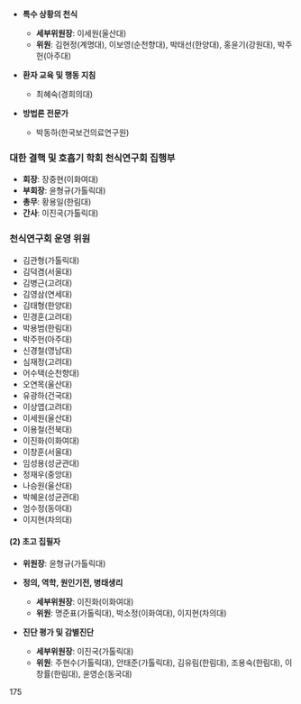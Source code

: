 *   **특수 상황의 천식**
    *   **세부위원장**: 이세원(울산대)
    *   **위원**: 김현정(계명대), 이보영(순천향대), 박태선(한양대), 홍윤기(강원대), 박주헌(아주대)

*   **환자 교육 및 행동 지침**
    *   최혜숙(경희의대)

*   **방법론 전문가**
    *   박동하(한국보건의료연구원)

### 대한 결핵 및 호흡기 학회 천식연구회 집행부
*   **회장**: 장중현(이화여대)
*   **부회장**: 윤형규(가톨릭대)
*   **총무**: 황용일(한림대)
*   **간사**: 이진국(가톨릭대)

### 천식연구회 운영 위원
*   김관형(가톨릭대)
*   김덕겸(서울대)
*   김병근(고려대)
*   김영삼(연세대)
*   김태형(한양대)
*   민경훈(고려대)
*   박용범(한림대)
*   박주헌(아주대)
*   신경철(영남대)
*   심재정(고려대)
*   어수택(순천향대)
*   오연목(울산대)
*   유광하(건국대)
*   이상엽(고려대)
*   이세원(울산대)
*   이용철(전북대)
*   이진화(이화여대)
*   이창훈(서울대)
*   임성용(성균관대)
*   정재우(중앙대)
*   나승원(울산대)
*   박혜윤(성균관대)
*   엄수정(동아대)
*   이지현(차의대)

#### (2) 초고 집필자
*   **위원장**: 윤형규(가톨릭대)

*   **정의, 역학, 원인기전, 병태생리**
    *   **세부위원장**: 이진화(이화여대)
    *   **위원**: 명준표(가톨릭대), 박소정(이화여대), 이지현(차의대)

*   **진단 평가 및 감별진단**
    *   **세부위원장**: 이진국(가톨릭대)
    *   **위원**: 주현수(가톨릭대), 안태준(가톨릭대), 김유림(한림대), 조용숙(한림대), 이창률(한림대), 윤영순(동국대)

<PAGE>175